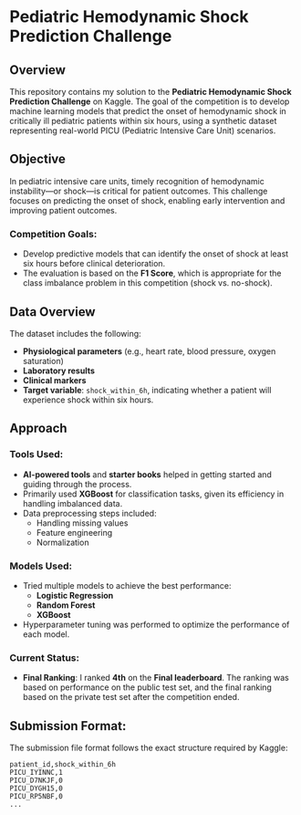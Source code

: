 # Pediatric Hemodynamic Shock Prediction Challenge

## Overview
This repository contains my solution to the **Pediatric Hemodynamic Shock Prediction Challenge** on Kaggle. The goal of the competition is to develop machine learning models that predict the onset of hemodynamic shock in critically ill pediatric patients within six hours, using a synthetic dataset representing real-world PICU (Pediatric Intensive Care Unit) scenarios.

## Objective
In pediatric intensive care units, timely recognition of hemodynamic instability—or shock—is critical for patient outcomes. This challenge focuses on predicting the onset of shock, enabling early intervention and improving patient outcomes.

### Competition Goals:
- Develop predictive models that can identify the onset of shock at least six hours before clinical deterioration.
- The evaluation is based on the **F1 Score**, which is appropriate for the class imbalance problem in this competition (shock vs. no-shock).

## Data Overview
The dataset includes the following:
- **Physiological parameters** (e.g., heart rate, blood pressure, oxygen saturation)
- **Laboratory results**
- **Clinical markers**
- **Target variable**: `shock_within_6h`, indicating whether a patient will experience shock within six hours.

## Approach

### Tools Used:
- **AI-powered tools** and **starter books** helped in getting started and guiding through the process.
- Primarily used **XGBoost** for classification tasks, given its efficiency in handling imbalanced data.
- Data preprocessing steps included:
  - Handling missing values
  - Feature engineering
  - Normalization

### Models Used:
- Tried multiple models to achieve the best performance:
  - **Logistic Regression**
  - **Random Forest**
  - **XGBoost**
- Hyperparameter tuning was performed to optimize the performance of each model.

### Current Status:
- **Final Ranking**: I ranked **4th** on the **Final leaderboard**. The ranking was based on performance on the public test set, and the final ranking based on the private test set after the competition ended.

## Submission Format:
The submission file format follows the exact structure required by Kaggle:
```csv
patient_id,shock_within_6h
PICU_IYINNC,1
PICU_D7NKJF,0
PICU_DYGH15,0
PICU_RP5NBF,0
...

